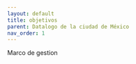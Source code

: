 ```yaml
---
layout: default
title: objetivos
parent: Datalogo de la ciudad de México
nav_order: 1
---
```


Marco de gestion
